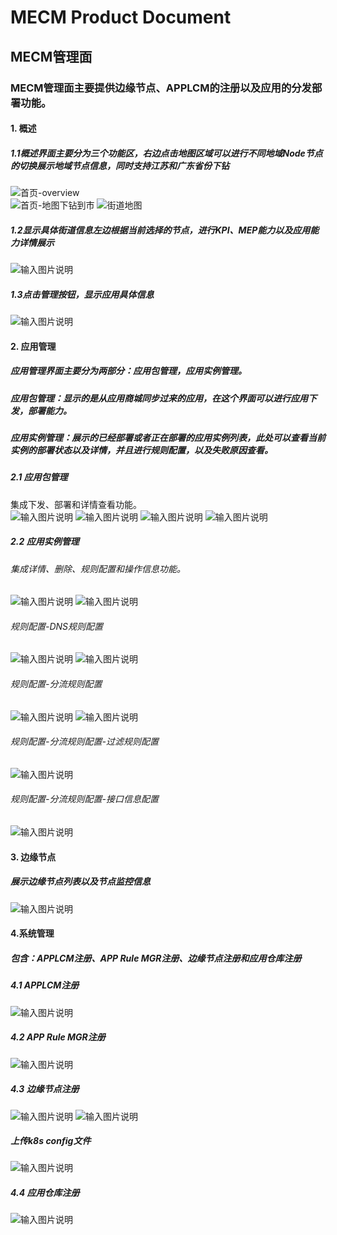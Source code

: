 MECM Product Document
=====================


## MECM管理面
### MECM管理面主要提供边缘节点、APPLCM的注册以及应用的分发部署功能。  

#### 1. 概述  
##### 1.1概述界面主要分为三个功能区，右边点击地图区域可以进行不同地域Node节点的切换展示地域节点信息，同时支持江苏和广东省份下钻  
![首页-overview](https://images.gitee.com/uploads/images/2020/1226/142007_7994b117_7625361.png"屏幕截图.png")  
![首页-地图下钻到市](https://images.gitee.com/uploads/images/2020/1226/142044_7574ce1b_7625361.png "屏幕截图.png") 
![街道地图](https://images.gitee.com/uploads/images/2020/1226/142208_2c659e39_7625361.png "屏幕截图.png")<br>
##### 1.2显示具体街道信息左边根据当前选择的节点，进行KPI、MEP能力以及应用能力详情展示  
![输入图片说明](https://images.gitee.com/uploads/images/2020/1226/142301_beff3647_7625361.png "屏幕截图.png") 
##### 1.3点击管理按钮，显示应用具体信息 
![输入图片说明](https://images.gitee.com/uploads/images/2020/1226/142320_1bfa5e5f_7625361.png "屏幕截图.png") 
#### 2. 应用管理  
##### 应用管理界面主要分为两部分：应用包管理，应用实例管理。  
##### 应用包管理：显示的是从应用商城同步过来的应用，在这个界面可以进行应用下发，部署能力。 
##### 应用实例管理：展示的已经部署或者正在部署的应用实例列表，此处可以查看当前实例的部署状态以及详情，并且进行规则配置，以及失败原因查看。  
##### 2.1 应用包管理 
集成下发、部署和详情查看功能。  
![输入图片说明](https://images.gitee.com/uploads/images/2020/1226/143045_71c05602_7625361.png "屏幕截图.png")
![输入图片说明](https://images.gitee.com/uploads/images/2020/1226/143113_f6cfee45_7625361.png "屏幕截图.png")
![输入图片说明](https://images.gitee.com/uploads/images/2020/1226/145009_6bd32c65_7625361.png "屏幕截图.png")
![输入图片说明](https://images.gitee.com/uploads/images/2020/1226/145025_3c520ce1_7625361.png "屏幕截图.png")
##### 2.2 应用实例管理 
###### 集成详情、删除、规则配置和操作信息功能。
![输入图片说明](https://images.gitee.com/uploads/images/2020/1226/145049_1872bbf7_7625361.png "屏幕截图.png")
![输入图片说明](https://images.gitee.com/uploads/images/2020/1226/145149_cde11690_7625361.png "屏幕截图.png")
###### 规则配置-DNS规则配置 
![输入图片说明](https://images.gitee.com/uploads/images/2020/1226/145226_9c4453fc_7625361.png "屏幕截图.png")
![输入图片说明](https://images.gitee.com/uploads/images/2020/1226/145258_0349b939_7625361.png "屏幕截图.png")
###### 规则配置-分流规则配置
![输入图片说明](https://images.gitee.com/uploads/images/2020/1226/145313_1fa40729_7625361.png "屏幕截图.png")
![输入图片说明](https://images.gitee.com/uploads/images/2020/1226/145329_53255c08_7625361.png "屏幕截图.png")
###### 规则配置-分流规则配置-过滤规则配置 
![输入图片说明](https://images.gitee.com/uploads/images/2020/1226/145344_cd8d1dea_7625361.png "屏幕截图.png")
###### 规则配置-分流规则配置-接口信息配置 
![输入图片说明](https://images.gitee.com/uploads/images/2020/1226/145438_a753b694_7625361.png "屏幕截图.png")
#### 3. 边缘节点  
##### 展示边缘节点列表以及节点监控信息 
![输入图片说明](https://images.gitee.com/uploads/images/2020/1226/145533_a4ba8487_7625361.png "屏幕截图.png")
#### 4.系统管理
##### 包含：APPLCM注册、APP Rule MGR注册、边缘节点注册和应用仓库注册
##### 4.1 APPLCM注册
![输入图片说明](https://images.gitee.com/uploads/images/2020/1226/150449_a2f3edb9_7625361.png "屏幕截图.png") 
##### 4.2 APP Rule MGR注册
![输入图片说明](https://images.gitee.com/uploads/images/2020/1226/150512_8d96e99b_7625361.png "屏幕截图.png") 
##### 4.3 边缘节点注册
![输入图片说明](https://images.gitee.com/uploads/images/2020/1226/150542_65f9325a_7625361.png "屏幕截图.png")
![输入图片说明](https://images.gitee.com/uploads/images/2020/1226/150556_e75c2d7c_7625361.png "屏幕截图.png")
##### 上传k8s config文件
![输入图片说明](https://images.gitee.com/uploads/images/2020/1226/150617_51890e07_7625361.png "屏幕截图.png")
##### 4.4 应用仓库注册
![输入图片说明](https://images.gitee.com/uploads/images/2020/1226/150644_064dccb6_7625361.png "屏幕截图.png")